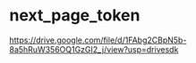 # next_page_token
https://drive.google.com/file/d/1FAbg2CBpN5b-8a5hRuW356OQ1GzGI2_j/view?usp=drivesdk

